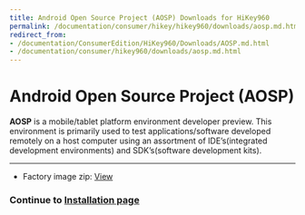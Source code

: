 ```yaml
---
title: Android Open Source Project (AOSP) Downloads for HiKey960
permalink: /documentation/consumer/hikey/hikey960/downloads/aosp.md.html
redirect_from:
- /documentation/ConsumerEdition/HiKey960/Downloads/AOSP.md.html
- /documentation/consumer/hikey960/downloads/aosp.md.html
---
```

# Android Open Source Project (AOSP)

**AOSP** is a mobile/tablet platform environment developer preview. This environment is primarily used to test applications/software developed remotely on a host computer using an assortment of IDE’s(integrated development environments) and SDK’s(software development kits).

***

- Factory image zip: [View](https://snapshots.linaro.org/96boards/hikey960/linaro/aosp-master/latest/)



### Continue to [Installation page](../installation/)
